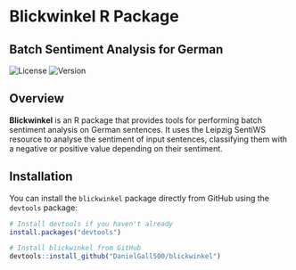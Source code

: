 # Blickwinkel R Package
## Batch Sentiment Analysis for German

![License](https://img.shields.io/badge/license-MIT-blue.svg)
![Version](https://img.shields.io/badge/version-1.0.0-brightgreen.svg)

## Overview

**Blickwinkel** is an R package that provides tools for performing batch sentiment analysis on German sentences. It uses the Leipzig SentiWS resource to analyse the sentiment of input sentences, classifying them with a negative or positive value depending on their sentiment.

## Installation

You can install the `blickwinkel` package directly from GitHub using the `devtools` package:

```r
# Install devtools if you haven't already
install.packages("devtools")

# Install blickwinkel from GitHub
devtools::install_github("DanielGall500/blickwinkel")
